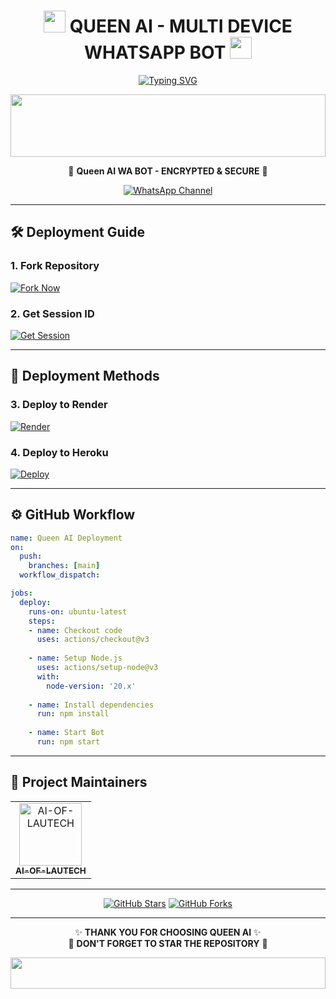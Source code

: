 <div align="center">
  
# <img src="https://media.giphy.com/media/hvRJCLFzcasrR4ia7z/giphy.gif" width="35"> QUEEN AI - MULTI DEVICE WHATSAPP BOT <img src="https://media.giphy.com/media/hvRJCLFzcasrR4ia7z/giphy.gif" width="35">

<a href=""><img src="https://readme-typing-svg.demolab.com/?font=EB+Garamond&weight=800&size=28&duration=4000&pause=1000&random=false&width=435&lines=🌟+WELCOME+TO+Queen+AI;🚀+MULTI-DEVICE+WHATSAPP+BOT;👑+DEVELOPED+BY+AI+OF+LAUTECH" alt="Typing SVG" /></a>

<img src="https://i.imgur.com/dBaSKWF.gif" height="100" width="100%">

🎀 **Queen AI WA BOT - ENCRYPTED & SECURE** 🎀

[![WhatsApp Channel](https://img.shields.io/badge/🔰_Follow_Our_Channel-25D366?style=for-the-badge&logo=whatsapp&logoColor=white)](https://whatsapp.com/channel/0029VaXKAEoKmCPS6Jz7sw0N)

</div>

---

## 🛠️ Deployment Guide

### 1. Fork Repository
[![Fork Now](https://img.shields.io/badge/🔱_FORK_REPO-100000?style=for-the-badge&logo=github&logoColor=white)](https://github.com/AiOfLautech/Queen-AI/fork)

### 2. Get Session ID
[![Get Session](https://img.shields.io/badge/🔑_GET_SESSION-4285F4?style=for-the-badge&logo=heroku&logoColor=white)](https://queen-ai-whatsapp-pairing.zone.id)

---

## 🚀 Deployment Methods

### 3. Deploy to Render
[![Render](https://img.shields.io/badge/RENDER_Deploy-%2300C7B7.svg?style=for-the-badge&logo=render&logoColor=white)](https://dashboard.render.com/web/new)

### 4. Deploy to Heroku
[![Deploy](https://img.shields.io/badge/HEROKU_Deploy-430098?style=for-the-badge&logo=heroku&logoColor=white)](https://dashboard.heroku.com/new?template=https://github.com/AiOfLautech/Queen-AI)

---

## ⚙️ GitHub Workflow
```yaml
name: Queen AI Deployment
on:
  push:
    branches: [main]
  workflow_dispatch:

jobs:
  deploy:
    runs-on: ubuntu-latest
    steps:
    - name: Checkout code
      uses: actions/checkout@v3
      
    - name: Setup Node.js
      uses: actions/setup-node@v3
      with:
        node-version: '20.x'
        
    - name: Install dependencies
      run: npm install
      
    - name: Start Bot
      run: npm start
```

---

## 👑 Project Maintainers

<table align="center">
  <tr>
    <td align="center">
      <a href="https://github.com/AiOfLautech">
        <img src="https://avatars.githubusercontent.com/u/98765432?v=4" width="100px;" alt="AI-OF-LAUTECH"/>
        <br/>
        <sub><b>AI-OF-LAUTECH</b></sub>
      </a>
    </td>
  </tr>
</table>

---


<div align="center">
  
[![GitHub Stars](https://img.shields.io/github/stars/AiOfLautech/Queen-AI?style=social)](https://github.com/AiOfLautech/Queen-AI/stargazers)
[![GitHub Forks](https://img.shields.io/github/forks/AiOfLautech/Queen-AI?style=social)](https://github.com/AiOfLautech/Queen-AI/network/members)

</div>

---

<div align="center">
  
✨ **THANK YOU FOR CHOOSING QUEEN AI** ✨  
🚨 **DON'T FORGET TO STAR THE REPOSITORY** 🚨

</div>

<img src="https://i.imgur.com/dBaSKWF.gif" height="50" width="100%">
